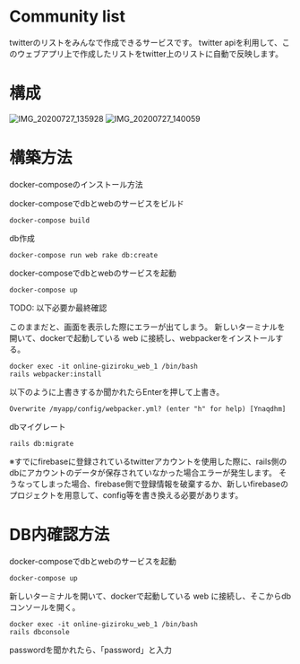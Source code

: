 # Community list

twitterのリストをみんなで作成できるサービスです。
twitter apiを利用して、このウェブアプリ上で作成したリストをtwitter上のリストに自動で反映します。

# 構成
![IMG_20200727_135928](https://user-images.githubusercontent.com/29334692/88580428-8b54b180-d086-11ea-817d-375a1d284322.jpg)
![IMG_20200727_140059](https://user-images.githubusercontent.com/29334692/88580447-90b1fc00-d086-11ea-9681-cfa59490d323.jpg)

# 構築方法

docker-composeのインストール方法

docker-composeでdbとwebのサービスをビルド
```
docker-compose build
```

db作成
```
docker-compose run web rake db:create
```

docker-composeでdbとwebのサービスを起動
```
docker-compose up
```

TODO: 以下必要か最終確認


このままだと、画面を表示した際にエラーが出てしまう。
新しいターミナルを開いて、dockerで起動している web に接続し、webpackerをインストールする。
```
docker exec -it online-giziroku_web_1 /bin/bash
rails webpacker:install 
```



以下のように上書きするか聞かれたらEnterを押して上書き。
```
Overwrite /myapp/config/webpacker.yml? (enter "h" for help) [Ynaqdhm] 
```

dbマイグレート
```
rails db:migrate
```
※すでにfirebaseに登録されているtwitterアカウントを使用した際に、rails側のdbにアカウントのデータが保存されていなかった場合エラーが発生します。 そうなってしまった場合、firebase側で登録情報を破棄するか、新しいfirebaseのプロジェクトを用意して、config等を書き換える必要があります。

# DB内確認方法

docker-composeでdbとwebのサービスを起動
```
docker-compose up
```

新しいターミナルを開いて、dockerで起動している web に接続し、そこからdbコンソールを開く。
```
docker exec -it online-giziroku_web_1 /bin/bash
rails dbconsole
```

passwordを聞かれたら、「password」と入力

